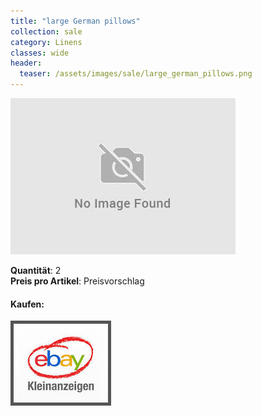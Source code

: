 ```yaml
---
title: "large German pillows"
collection: sale
category: Linens
classes: wide
header: 
  teaser: /assets/images/sale/large_german_pillows.png
---
```




<a href="">
  <img src="/assets/images/sale/large_german_pillows.png" alt="large German pillows">
</a>

   **Quantit&#228;t**: 2  
   **Preis pro Artikel**: Preisvorschlag  


#### Kaufen:
<a href="">
  <img src="/assets/images/ebay.png" alt="Ebay Kleinanzeigen" style="border: 5px solid #555">
</a>

